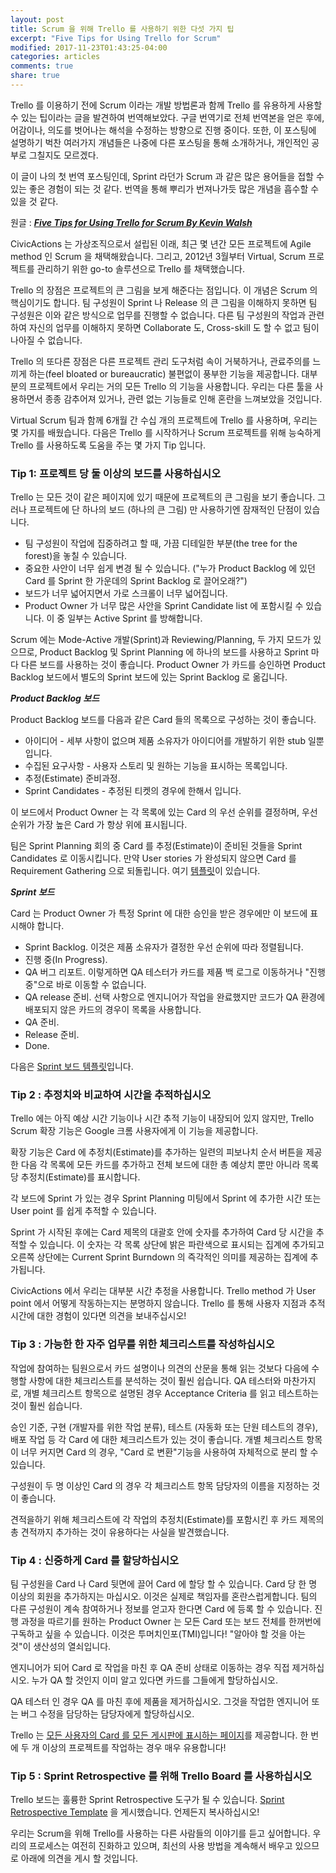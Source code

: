 ```yaml
---
layout: post
title: Scrum 을 위해 Trello 를 사용하기 위한 다섯 가지 팁
excerpt: "Five Tips for Using Trello for Scrum"
modified: 2017-11-23T01:43:25-04:00
categories: articles
comments: true
share: true
---
```


Trello 를 이용하기 전에 Scrum 이라는 개발 방법론과 함께 Trello 를 유용하게 사용할 수 있는 팁이라는 글을 발견하여 번역해보았다. 구글 번역기로 전체 번역본을 얻은 후에, 어감이나, 의도를 벗어나는 해석을 수정하는 방향으로 진행 중이다. 또한, 이 포스팅에 설명하기 벅찬 여러가지 개념들은 나중에 다른 포스팅을 통해 소개하거나, 개인적인 공부로 그칠지도 모르겠다.

이 글이 나의 첫 번역 포스팅인데, Sprint 라던가 Scrum 과 같은 많은 용어들을 접할 수 있는 좋은 경험이 되는 것 같다. 번역을 통해 뿌리가 번져나가듯 많은 개념을 흡수할 수 있을 것 같다.

원글 : __*[Five Tips for Using Trello for Scrum By Kevin Walsh](https://civicactions.com/blog/five-tips-for-using-trello-for-scrum/)*__

CivicActions 는 가상조직으로서 설립된 이래, 최근 몇 년간 모든 프로젝트에 Agile method 인 Scrum 을 채택해왔습니다. 그리고, 2012년 3월부터 Virtual, Scrum 프로젝트를 관리하기 위한 go-to 솔루션으로 Trello 를 채택했습니다.

Trello 의 장점은 프로젝트의 큰 그림을 보게 해준다는 점입니다. 이 개념은 Scrum 의 핵심이기도 합니다. 팀 구성원이 Sprint 나 Release 의 큰 그림을 이해하지 못하면 팀 구성원은 이와 같은 방식으로 업무를 진행할 수 없습니다. 다른 팀 구성원의 작업과 관련하여 자신의 업무를 이해하지 못하면 Collaborate 도, Cross-skill 도 할 수 없고 팀이 나아질 수 없습니다.

Trello 의 또다른 장점은 다른 프로젝트 관리 도구처럼 속이 거북하거나, 관료주의를 느끼게 하는(feel bloated or bureaucratic) 불편없이 풍부한 기능을 제공합니다. 대부분의 프로젝트에서 우리는 거의 모든 Trello 의 기능을 사용합니다. 우리는 다른 툴을 사용하면서 종종 감추어져 있거나, 관련 없는 기능들로 인해 혼란을 느껴보았을 것입니다.

Virtual Scrum 팀과 함께 6개월 간 수십 개의 프로젝트에 Trello 를 사용하며, 우리는 몇 가지를 배웠습니다. 다음은 Trello 를 시작하거나 Scrum 프로젝트를 위해 능숙하게 Trello 를 사용하도록 도움을 주는 몇 가지 Tip 입니다.

### Tip 1: 프로젝트 당 둘 이상의 보드를 사용하십시오

Trello 는 모든 것이 같은 페이지에 있기 때문에 프로젝트의 큰 그림을 보기 좋습니다. 그러나 프로젝트에 단 하나의 보드 (하나의 큰 그림) 만 사용하기엔 잠재적인 단점이 있습니다.

* 팀 구성원이 작업에 집중하려고 할 때, 가끔 디테일한 부분(the tree for the forest)을 놓칠 수 있습니다.
* 중요한 사안이 너무 쉽게 변경 될 수 있습니다. ("누가 Product Backlog 에 있던 Card 를 Sprint 한 가운데의 Sprint Backlog 로 끌어오래?")
* 보드가 너무 넓어지면서 가로 스크롤이 너무 넓어집니다.
* Product Owner 가 너무 많은 사안을 Sprint Candidate list 에 포함시킬 수 있습니다. 이 중 일부는 Active Sprint 를 방해합니다.

Scrum 에는 Mode-Active 개발(Sprint)과 Reviewing/Planning, 두 가지 모드가 있으므로, Product Backlog 및 Sprint Planning 에 하나의 보드를 사용하고 Sprint 마다 다른 보드를 사용하는 것이 좋습니다. Product Owner 가 카드를 승인하면 Product Backlog 보드에서 별도의 Sprint 보드에 있는 Sprint Backlog 로 옮깁니다.

__*Product Backlog 보드*__

Product Backlog 보드를 다음과 같은 Card 들의 목록으로 구성하는 것이 좋습니다.

* 아이디어 - 세부 사항이 없으며 제품 소유자가 아이디어를 개발하기 위한 stub 일뿐입니다.
* 수집된 요구사항 - 사용자 스토리 및 원하는 기능을 표시하는 목록입니다.
* 추정(Estimate) 준비과정.
* Sprint Candidates - 추정된 티켓의 경우에 한해서 입니다.

이 보드에서 Product Owner 는 각 목록에 있는 Card 의 우선 순위를 결정하며, 우선 순위가 가장 높은 Card 가 항상 위에 표시됩니다.

팀은 Sprint Planning 회의 중 Card 를 추정(Estimate)이 준비된 것들을 Sprint Candidates 로 이동시킵니다. 만약 User stories 가 완성되지 않으면 Card 를 Requirement Gathering 으로 되돌립니다. 여기 [템플릿](https://trello.com/b/eTl6hudO/template-product-backlog)이 있습니다.

__*Sprint 보드*__

Card 는 Product Owner 가 특정 Sprint 에 대한 승인을 받은 경우에만 이 보드에 표시해야 합니다.

* Sprint Backlog. 이것은 제품 소유자가 결정한 우선 순위에 따라 정렬됩니다.
* 진행 중(In Progress).
* QA 버그 리포트. 이렇게하면 QA 테스터가 카드를 제품 백 로그로 이동하거나 "진행 중"으로 바로 이동할 수 없습니다.
* QA release 준비. 선택 사항으로 엔지니어가 작업을 완료했지만 코드가 QA 환경에 배포되지 않은 카드의 경우이 목록을 사용합니다.
* QA 준비.
* Release 준비.
* Done.

다음은 [Sprint 보드 템플릿](https://trello.com/b/fQYAslyL/template-sprint-board)입니다.

### Tip 2 : 추정치와 비교하여 시간을 추적하십시오

Trello 에는 아직 예상 시간 기능이나 시간 추적 기능이 내장되어 있지 않지만, Trello Scrum 확장 기능은 Google 크롬 사용자에게 이 기능을 제공합니다.

확장 기능은 Card 에 추정치(Estimate)를 추가하는 일련의 피보나치 순서 버튼을 제공 한 다음 각 목록에 모든 카드를 추가하고 전체 보드에 대한 총 예상치 뿐만 아니라 목록 당 추정치(Estimate)를 표시합니다.

각 보드에 Sprint 가 있는 경우 Sprint Planning 미팅에서 Sprint 에 추가한 시간 또는 User point 를 쉽게 추적할 수 있습니다.

Sprint 가 시작된 후에는 Card 제목의 대괄호 안에 숫자를 추가하여 Card 당 시간을 추적할 수 있습니다. 이 숫자는 각 목록 상단에 밝은 파란색으로 표시되는 집계에 추가되고 오른쪽 상단에는 Current Sprint Burndown 의 즉각적인 의미를 제공하는 집계에 추가됩니다.

CivicActions 에서 우리는 대부분 시간 추정을 사용합니다. Trello method 가 User point 에서 어떻게 작동하는지는 분명하지 않습니다. Trello 를 통해 사용자 지점과 추적 시간에 대한 경험이 있다면 의견을 보내주십시오!

### Tip 3 : 가능한 한 자주 업무를 위한 체크리스트를 작성하십시오

작업에 참여하는 팀원으로서 카드 설명이나 의견의 산문을 통해 읽는 것보다 다음에 수행할 사항에 대한 체크리스트를 분석하는 것이 훨씬 쉽습니다. QA 테스터와 마찬가지로, 개별 체크리스트 항목으로 설명된 경우 Acceptance Criteria 를 읽고 테스트하는 것이 훨씬 쉽습니다.

승인 기준, 구현 (개발자를 위한 작업 분류), 테스트 (자동화 또는 단원 테스트의 경우), 배포 작업 등 각 Card 에 대한 체크리스트가 있는 것이 좋습니다. 개별 체크리스트 항목이 너무 커지면 Card 의 경우, "Card 로 변환"기능을 사용하여 자체적으로 분리 할 수 ​​있습니다.

구성원이 두 명 이상인 Card 의 경우 각 체크리스트 항목 담당자의 이름을 지정하는 것이 좋습니다.

견적을하기 위해 체크리스트에 각 작업의 추정치(Estimate)를 포함시킨 후 카드 제목의 총 견적까지 추가하는 것이 유용하다는 사실을 발견했습니다.

### Tip 4 : 신중하게 Card 를 할당하십시오

팀 구성원을 Card 나 Card 뒷면에 끌어 Card 에 할당 할 수 있습니다. Card 당 한 명 이상의 회원을 추가하지는 마십시오. 이것은 실제로 책임자를 혼란스럽게합니다. 팀의 다른 구성원이 계속 참여하거나 정보를 얻고자 한다면 Card 에 등록 할 수 있습니다. 진행 과정을 따르기를 원하는 Product Owner 는 모든 Card 또는 보드 전체를 한꺼번에 구독하고 싶을 수 있습니다. 이것은 투머치인포(TMI)입니다! "알아야 할 것을 아는 것"이 생산성의 열쇠입니다.

엔지니어가 되어 Card 로 작업을 마친 후 QA 준비 상태로 이동하는 경우 직접 제거하십시오. 누가 QA 할 것인지 이미 알고 있다면 카드를 그들에게 할당하십시오.

QA 테스터 인 경우 QA 를 마친 후에 제품을 제거하십시오. 그것을 작업한 엔지니어 또는 버그 수정을 담당하는 담당자에게 할당하십시오.

Trello 는 [모든 사용자의 Card 를 모든 게시판에 표시하는 페이지](https://trello.com/my/cards)를 제공합니다. 한 번에 두 개 이상의 프로젝트를 작업하는 경우 매우 유용합니다!

### Tip 5 : Sprint Retrospective 를 위해 Trello Board 를 사용하십시오

Trello 보드는 훌륭한 Sprint Retrospective 도구가 될 수 있습니다. [Sprint Retrospective Template](https://trello.com/b/YEXXigXH/template-sprint-retrospective-basic) 을 게시했습니다. 언제든지 복사하십시오!

우리는 Scrum을 위해 Trello를 사용하는 다른 사람들의 이야기를 듣고 싶어합니다. 우리의 프로세스는 여전히 진화하고 있으며, 최선의 사용 방법을 계속해서 배우고 있으므로 아래에 의견을 게시 할 것입니다.

